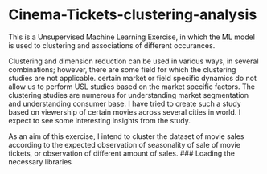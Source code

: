 # Cinema-Tickets-clustering-analysis

This is a Unsupervised Machine Learning Exercise, in which the ML model is used to clustering and associations of different occurances.

Clustering and dimension reduction can be used in various ways, in several combinations; however, there are some field for which the clustering studies are not applicable. certain market or field specific dynamics do not allow us to perform USL studies based on the market specific factors. The clustering studies are numerous for understanding market segmentation and understanding consumer base. I have tried to create such a study based on viewership of certain movies across several cities in world. I expect to see some interesting insights from the study.

As an aim of this exercise, I intend to cluster the dataset of movie sales according to the expected observation of seasonality of sale of movie tickets, or observation of different amount of sales. ### Loading the necessary libraries
